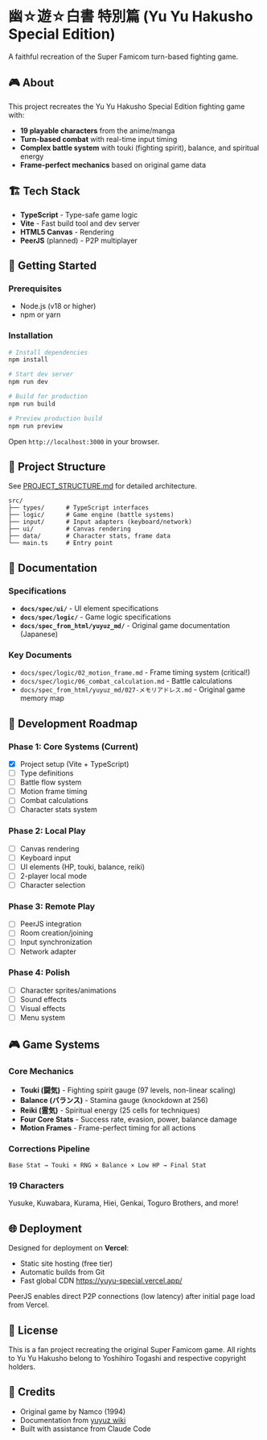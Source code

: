 # 幽☆遊☆白書 特別篇 (Yu Yu Hakusho Special Edition)

A faithful recreation of the Super Famicom turn-based fighting game.

## 🎮 About

This project recreates the Yu Yu Hakusho Special Edition fighting game with:
- **19 playable characters** from the anime/manga
- **Turn-based combat** with real-time input timing
- **Complex battle system** with touki (fighting spirit), balance, and spiritual energy
- **Frame-perfect mechanics** based on original game data

## 🏗️ Tech Stack

- **TypeScript** - Type-safe game logic
- **Vite** - Fast build tool and dev server
- **HTML5 Canvas** - Rendering
- **PeerJS** (planned) - P2P multiplayer

## 🚀 Getting Started

### Prerequisites
- Node.js (v18 or higher)
- npm or yarn

### Installation

```bash
# Install dependencies
npm install

# Start dev server
npm run dev

# Build for production
npm run build

# Preview production build
npm run preview
```

Open `http://localhost:3000` in your browser.

## 📁 Project Structure

See [PROJECT_STRUCTURE.md](./PROJECT_STRUCTURE.md) for detailed architecture.

```
src/
├── types/      # TypeScript interfaces
├── logic/      # Game engine (battle systems)
├── input/      # Input adapters (keyboard/network)
├── ui/         # Canvas rendering
├── data/       # Character stats, frame data
└── main.ts     # Entry point
```

## 📖 Documentation

### Specifications
- **`docs/spec/ui/`** - UI element specifications
- **`docs/spec/logic/`** - Game logic specifications
- **`docs/spec_from_html/yuyuz_md/`** - Original game documentation (Japanese)

### Key Documents
- `docs/spec/logic/02_motion_frame.md` - Frame timing system (critical!)
- `docs/spec/logic/06_combat_calculation.md` - Battle calculations
- `docs/spec_from_html/yuyuz_md/027-メモリアドレス.md` - Original game memory map

## 🎯 Development Roadmap

### Phase 1: Core Systems (Current)
- [x] Project setup (Vite + TypeScript)
- [ ] Type definitions
- [ ] Battle flow system
- [ ] Motion frame timing
- [ ] Combat calculations
- [ ] Character stats system

### Phase 2: Local Play
- [ ] Canvas rendering
- [ ] Keyboard input
- [ ] UI elements (HP, touki, balance, reiki)
- [ ] 2-player local mode
- [ ] Character selection

### Phase 3: Remote Play
- [ ] PeerJS integration
- [ ] Room creation/joining
- [ ] Input synchronization
- [ ] Network adapter

### Phase 4: Polish
- [ ] Character sprites/animations
- [ ] Sound effects
- [ ] Visual effects
- [ ] Menu system

## 🎮 Game Systems

### Core Mechanics
- **Touki (闘気)** - Fighting spirit gauge (97 levels, non-linear scaling)
- **Balance (バランス)** - Stamina gauge (knockdown at 256)
- **Reiki (霊気)** - Spiritual energy (25 cells for techniques)
- **Four Core Stats** - Success rate, evasion, power, balance damage
- **Motion Frames** - Frame-perfect timing for all actions

### Corrections Pipeline
```
Base Stat → Touki × RNG × Balance × Low HP → Final Stat
```

### 19 Characters
Yusuke, Kuwabara, Kurama, Hiei, Genkai, Toguro Brothers, and more!

## 🌐 Deployment

Designed for deployment on **Vercel**:
- Static site hosting (free tier)
- Automatic builds from Git
- Fast global CDN
https://yuyu-special.vercel.app/

PeerJS enables direct P2P connections (low latency) after initial page load from Vercel.

## 📝 License

This is a fan project recreating the original Super Famicom game. All rights to Yu Yu Hakusho belong to Yoshihiro Togashi and respective copyright holders.

## 🙏 Credits

- Original game by Namco (1994)
- Documentation from [yuyuz wiki](https://w.atwiki.jp/yuyuz/)
- Built with assistance from Claude Code

